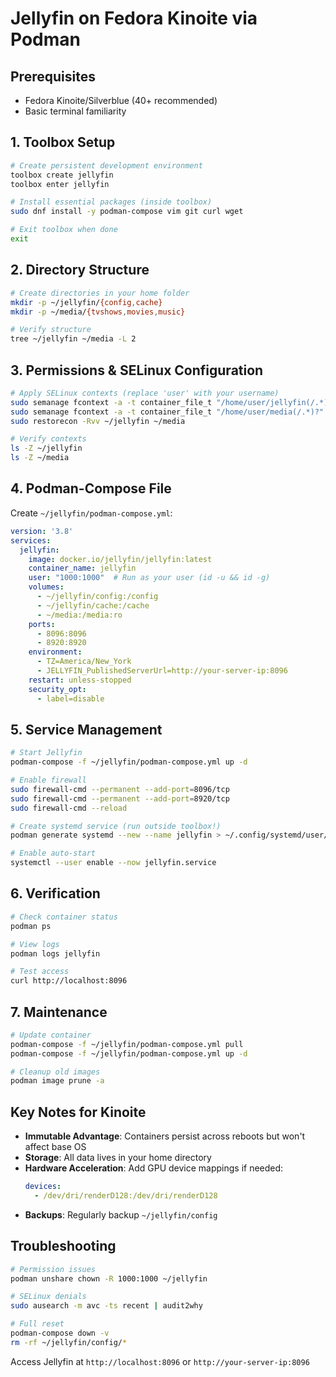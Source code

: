# Jellyfin on Fedora Kinoite via Podman

## Prerequisites
- Fedora Kinoite/Silverblue (40+ recommended)
- Basic terminal familiarity

## 1. Toolbox Setup
```bash
# Create persistent development environment
toolbox create jellyfin
toolbox enter jellyfin

# Install essential packages (inside toolbox)
sudo dnf install -y podman-compose vim git curl wget

# Exit toolbox when done
exit
```

## 2. Directory Structure
```bash
# Create directories in your home folder
mkdir -p ~/jellyfin/{config,cache}
mkdir -p ~/media/{tvshows,movies,music}

# Verify structure
tree ~/jellyfin ~/media -L 2
```

## 3. Permissions & SELinux Configuration
```bash
# Apply SELinux contexts (replace 'user' with your username)
sudo semanage fcontext -a -t container_file_t "/home/user/jellyfin(/.*)?"
sudo semanage fcontext -a -t container_file_t "/home/user/media(/.*)?"
sudo restorecon -Rvv ~/jellyfin ~/media

# Verify contexts
ls -Z ~/jellyfin
ls -Z ~/media
```

## 4. Podman-Compose File
Create `~/jellyfin/podman-compose.yml`:
```yaml
version: '3.8'
services:
  jellyfin:
    image: docker.io/jellyfin/jellyfin:latest
    container_name: jellyfin
    user: "1000:1000"  # Run as your user (id -u && id -g)
    volumes:
      - ~/jellyfin/config:/config
      - ~/jellyfin/cache:/cache
      - ~/media:/media:ro
    ports:
      - 8096:8096
      - 8920:8920
    environment:
      - TZ=America/New_York
      - JELLYFIN_PublishedServerUrl=http://your-server-ip:8096
    restart: unless-stopped
    security_opt:
      - label=disable
```

## 5. Service Management
```bash
# Start Jellyfin
podman-compose -f ~/jellyfin/podman-compose.yml up -d

# Enable firewall
sudo firewall-cmd --permanent --add-port=8096/tcp
sudo firewall-cmd --permanent --add-port=8920/tcp
sudo firewall-cmd --reload

# Create systemd service (run outside toolbox!)
podman generate systemd --new --name jellyfin > ~/.config/systemd/user/jellyfin.service

# Enable auto-start
systemctl --user enable --now jellyfin.service
```

## 6. Verification
```bash
# Check container status
podman ps

# View logs
podman logs jellyfin

# Test access
curl http://localhost:8096
```

## 7. Maintenance
```bash
# Update container
podman-compose -f ~/jellyfin/podman-compose.yml pull
podman-compose -f ~/jellyfin/podman-compose.yml up -d

# Cleanup old images
podman image prune -a
```

## Key Notes for Kinoite
- **Immutable Advantage**: Containers persist across reboots but won't affect base OS
- **Storage**: All data lives in your home directory
- **Hardware Acceleration**: Add GPU device mappings if needed:
  ```yaml
  devices:
    - /dev/dri/renderD128:/dev/dri/renderD128
  ```
- **Backups**: Regularly backup `~/jellyfin/config`

## Troubleshooting
```bash
# Permission issues
podman unshare chown -R 1000:1000 ~/jellyfin

# SELinux denials
sudo ausearch -m avc -ts recent | audit2why

# Full reset
podman-compose down -v
rm -rf ~/jellyfin/config/*
```

Access Jellyfin at `http://localhost:8096` or `http://your-server-ip:8096`
